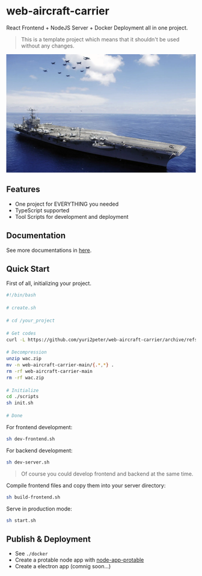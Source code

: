 # web-aircraft-carrier

React Frontend + NodeJS Server + Docker Deployment all in one project.

> This is a template project which means that it shouldn't be used without any changes.

![](./docs/assets/banner.webp)

## Features

- One project for EVERYTHING you needed
- TypeScript supported
- Tool Scripts for development and deployment

## Documentation

See more documentations in [here](./docs/main.md).

## Quick Start

First of all, initializing your project.

```bash
#!/bin/bash

# create.sh

# cd /your_project

# Get codes
curl -L https://github.com/yuri2peter/web-aircraft-carrier/archive/refs/heads/main.zip -o wac.zip

# Decompression
unzip wac.zip
mv -n web-aircraft-carrier-main/{.*,*} .
rm -rf web-aircraft-carrier-main
rm -rf wac.zip

# Initialize
cd ./scripts
sh init.sh

# Done
```

For frontend development:

```bash
sh dev-frontend.sh
```

For backend development:

```bash
sh dev-server.sh
```

> Of course you could develop frontend and backend at the same time.

Compile frontend files and copy them into your server directory:

```bash
sh build-frontend.sh
```

Serve in production mode:

```bash
sh start.sh
```

## Publish & Deployment

- See `./docker`
- Create a protable node app with [node-app-protable](https://github.com/yuri2peter/node-app-protable)
- Create a electron app (comnig soon...)
